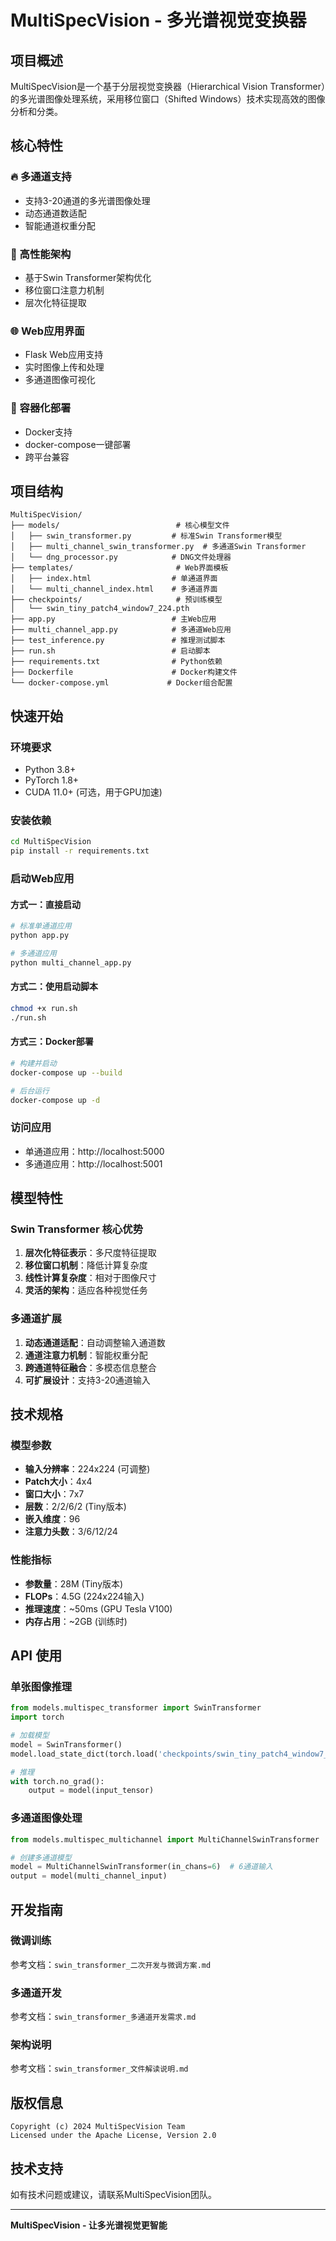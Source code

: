 # MultiSpecVision - 多光谱视觉变换器

## 项目概述

MultiSpecVision是一个基于分层视觉变换器（Hierarchical Vision Transformer）的多光谱图像处理系统，采用移位窗口（Shifted Windows）技术实现高效的图像分析和分类。

## 核心特性

### 🔥 多通道支持
- 支持3-20通道的多光谱图像处理
- 动态通道数适配
- 智能通道权重分配

### 🚀 高性能架构
- 基于Swin Transformer架构优化
- 移位窗口注意力机制
- 层次化特征提取

### 🌐 Web应用界面
- Flask Web应用支持
- 实时图像上传和处理
- 多通道图像可视化

### 🐳 容器化部署
- Docker支持
- docker-compose一键部署
- 跨平台兼容

## 项目结构

```
MultiSpecVision/
├── models/                          # 核心模型文件
│   ├── swin_transformer.py         # 标准Swin Transformer模型
│   ├── multi_channel_swin_transformer.py  # 多通道Swin Transformer
│   └── dng_processor.py            # DNG文件处理器
├── templates/                       # Web界面模板
│   ├── index.html                  # 单通道界面
│   └── multi_channel_index.html    # 多通道界面
├── checkpoints/                     # 预训练模型
│   └── swin_tiny_patch4_window7_224.pth
├── app.py                          # 主Web应用
├── multi_channel_app.py            # 多通道Web应用
├── test_inference.py               # 推理测试脚本
├── run.sh                          # 启动脚本
├── requirements.txt                # Python依赖
├── Dockerfile                      # Docker构建文件
└── docker-compose.yml             # Docker组合配置
```

## 快速开始

### 环境要求
- Python 3.8+
- PyTorch 1.8+
- CUDA 11.0+ (可选，用于GPU加速)

### 安装依赖

```bash
cd MultiSpecVision
pip install -r requirements.txt
```

### 启动Web应用

#### 方式一：直接启动
```bash
# 标准单通道应用
python app.py

# 多通道应用
python multi_channel_app.py
```

#### 方式二：使用启动脚本
```bash
chmod +x run.sh
./run.sh
```

#### 方式三：Docker部署
```bash
# 构建并启动
docker-compose up --build

# 后台运行
docker-compose up -d
```

### 访问应用
- 单通道应用：http://localhost:5000
- 多通道应用：http://localhost:5001

## 模型特性

### Swin Transformer 核心优势
1. **层次化特征表示**：多尺度特征提取
2. **移位窗口机制**：降低计算复杂度
3. **线性计算复杂度**：相对于图像尺寸
4. **灵活的架构**：适应各种视觉任务

### 多通道扩展
1. **动态通道适配**：自动调整输入通道数
2. **通道注意力机制**：智能权重分配
3. **跨通道特征融合**：多模态信息整合
4. **可扩展设计**：支持3-20通道输入

## 技术规格

### 模型参数
- **输入分辨率**：224x224 (可调整)
- **Patch大小**：4x4
- **窗口大小**：7x7
- **层数**：2/2/6/2 (Tiny版本)
- **嵌入维度**：96
- **注意力头数**：3/6/12/24

### 性能指标
- **参数量**：28M (Tiny版本)
- **FLOPs**：4.5G (224x224输入)
- **推理速度**：~50ms (GPU Tesla V100)
- **内存占用**：~2GB (训练时)

## API 使用

### 单张图像推理
```python
from models.multispec_transformer import SwinTransformer
import torch

# 加载模型
model = SwinTransformer()
model.load_state_dict(torch.load('checkpoints/swin_tiny_patch4_window7_224.pth'))

# 推理
with torch.no_grad():
    output = model(input_tensor)
```

### 多通道图像处理
```python
from models.multispec_multichannel import MultiChannelSwinTransformer

# 创建多通道模型
model = MultiChannelSwinTransformer(in_chans=6)  # 6通道输入
output = model(multi_channel_input)
```

## 开发指南

### 微调训练
参考文档：`swin_transformer_二次开发与微调方案.md`

### 多通道开发
参考文档：`swin_transformer_多通道开发需求.md`

### 架构说明
参考文档：`swin_transformer_文件解读说明.md`

## 版权信息

```
Copyright (c) 2024 MultiSpecVision Team
Licensed under the Apache License, Version 2.0
```

## 技术支持

如有技术问题或建议，请联系MultiSpecVision团队。

---

**MultiSpecVision - 让多光谱视觉更智能** 